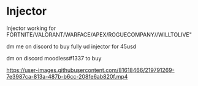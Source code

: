 # Injector

Injector working for FORTNITE/VALORANT/WARFACE/APEX/ROGUECOMPANY//WILLTOLIVE"

dm me on discord to buy fully ud injector for 45usd




dm on discord moodless#1337 to buy


https://user-images.githubusercontent.com/81618466/219791269-7e3987ca-813a-487b-b6cc-208fe6ab820f.mp4

